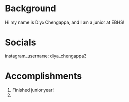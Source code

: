 # Background 
Hi my name is Diya Chengappa, and I am a junior at EBHS!

# Socials
instagram_username: diya_chengappa3

# Accomplishments
1. Finished junior year!
2. 
